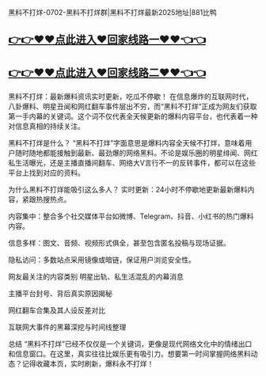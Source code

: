 黑料不打烊-0702-黑料不打烊群|黑料不打烊最新2025地址|881比鸭

## [👉👉♥♥点此进入♥回家线路一♥♥👈👈](https://unpkg.com/182-7run/index.html)
## [👉👉♥♥点此进入♥回家线路二♥♥👈👈](https://unpkg.com/182-6run/index.html)
黑料不打烊：最新爆料资讯实时更新，吃瓜不停歇！
在信息爆炸的互联网时代，八卦爆料、明星丑闻和网红翻车事件层出不穷，而“黑料不打烊”正成为网友们获取第一手内幕的关键词。这个词不仅代表全天候更新的爆料内容平台，也代表着一种对信息真相的持续关注。

黑料不打烊是什么？
“黑料不打烊”字面意思是爆料内容全天候不打烊，意味着用户随时随地都能接触到最新、最劲爆的网络黑料。不论是娱乐圈的明星绯闻、网红私生活曝光，还是主播直播间翻车、网络大V言行不一的反转事件，都可以在这些平台上找到对应的资料。

为什么黑料不打烊能吸引这么多人？
实时更新：24小时不停歇地更新最新爆料内容，紧跟热搜热点。

内容集中：整合多个社交媒体平台如微博、Telegram、抖音、小红书的热门爆料内容。

信息多样：图文、音频、视频形式俱全，甚至包含匿名投稿与现场证据。

隐私访问：多数站点采用镜像或暗链，保证用户浏览安全性。

网友最关注的内容类别
明星出轨、私生活混乱的内幕消息

主播平台封号、背后真实原因揭秘

网红翻车合集及其人设反差对比

互联网大事件的黑幕深挖与时间线整理

总结
“黑料不打烊”已经不仅仅是一个关键词，更像是现代网络文化中的情绪出口和信息窗口。在这里，真实往往比娱乐更有吸引力。想要第一时间掌握网络黑料动态？记得收藏本页，实时刷新，爆料永不打烊！
